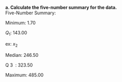 **a. Calculate the five-number summary for the data.**  
Five-Number Summary:

Minimum: 1.70

$Q_1$: 143.00

 ex: $x_2$

Median: 246.50

Q 
3
​
 : 323.50

Maximum: 485.00
